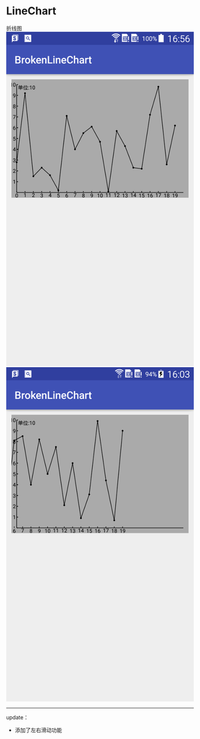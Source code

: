 # LineChart
折线图
![](device-2016-12-05-165703.png)
![](device-2016-12-06-160400.png)

----

update：
* 添加了左右滑动功能
